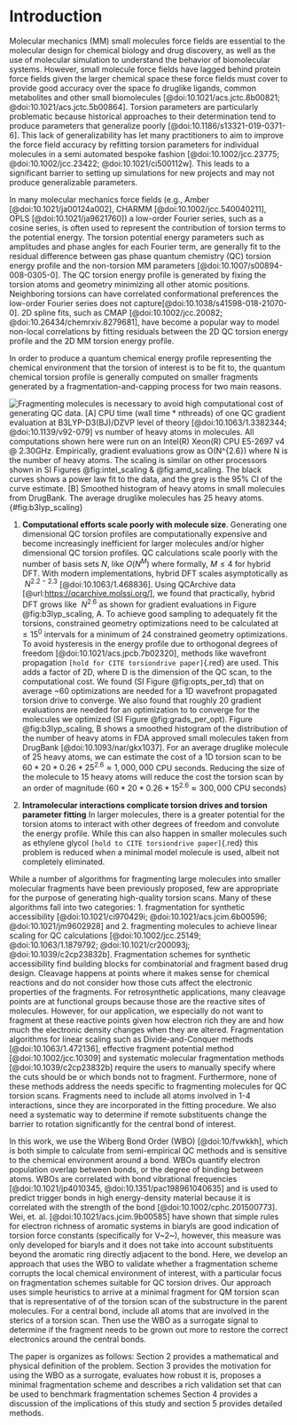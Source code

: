 # Introduction

Molecular mechanics (MM) small molecules force fields are essential to the molecular design for chemical
biology and drug discovery, as well as the use of molecular simulation to understand the
behavior of biomolecular systems. However, small molecule force fields have lagged behind
protein force fields given the larger chemical space these force fields must cover to provide good
accuracy over the space fo druglike ligands, common metabolites and other small biomolecules [@doi:10.1021/acs.jctc.8b00821; @doi:10.1021/acs.jctc.5b00864].
Torsion parameters are particularly problematic because historical approaches to their determination tend to produce
parameters that generalize poorly [@doi:10.1186/s13321-019-0371-6]. This lack of generalizability has let many practitioners
to aim to improve the force field accuracy by refitting torsion
parameters for individual molecules in a semi automated bespoke fashion [@doi:10.1002/jcc.23775; @doi:10.1002/jcc.23422;
@doi:10.1021/ci500112w]. This leads to a significant barrier to setting up simulations for new projects and may not produce
generalizable parameters.

In many molecular mechanics force fields (e.g., Amber [@doi:10.1021/ja00124a002],
CHARMM [@doi:10.1002/jcc.540040211], OPLS [@doi:10.1021/ja9621760]) a low-order Fourier series, such as
a cosine series, is often used to represent the contribution of torsion terms to the potential energy. 
The torsion potential energy parameters such as amplitudes and phase angles for each Fourier term, 
are generally fit to the residual difference between gas phase quantum chemistry (QC) torsion energy 
profile and the non-torsion MM parameters [@doi:10.1007/s00894-008-0305-0]. The QC torsion energy profile
is generated by fixing the torsion atoms and geometry minimizing all other atomic positions. 
Neighboring torsions can have correlated conformational preferences the low-order Fourier series does not capture[@doi:10.1038/s41598-018-21070-0]. 
2D spline fits, such as CMAP [@doi:10.1002/jcc.20082; @doi:10.26434/chemrxiv.8279681], have become a popular
way to model non-local correlations by fitting residuals between the 2D QC torsion energy profile and the 2D
MM torsion energy profile. 

In order to produce a quantum chemical energy profile representing the chemical environment that the torsion of interest is to be fit to, the
quantum chemical torsion profile is generally computed on smaller fragments generated by a fragmentation-and-capping process
for two main reasons.

![**Fragmenting molecules is necessary to avoid high computational cost of generating QC data.**
**[A]** CPU time (wall time * nthreads) of one QC gradient evaluation at B3LYP-D3(BJ)/DZVP level of theory [@doi:10.1063/1.3382344; @doi:10.1139/v92-079] vs number
of heavy atoms in molecules. All computations shown here were run on an Intel(R) Xeon(R) CPU E5-2697 v4 @ 2.30GHz.
Empirically, gradient evaluations grow as $O(N^{2.6})$ where $N$ is the number of heavy atoms. The scaling is similar
on other processors shown in SI Figures @fig:intel_scaling & @fig:amd_scaling. The black curves shows a power law fit to the data,
and the grey is the 95% CI of the curve estimate.
**[B]** Smoothed histogram of heavy atoms in small molecules from DrugBank. The average druglike molecules has 25 heavy atoms.](images/B3LYP_scaling_1.svg){#fig:b3lyp_scaling}

1. **Computational efforts scale poorly with molecule size**.
Generating one dimensional QC torsion profiles are computationally expensive and become increasingly inefficient
for larger molecules and/or higher dimensional QC torsion profiles. QC calculations scale poorly with the number
of basis sets $N$, like $O(N^M)$ where formally, $M\leq 4$ for hybrid DFT. With modern implementations, hybrid DFT scales
asymptotically as $~N^{2.2-2.3}$ [@doi:10.1063/1.468836]. Using QCArchive data [@url:https://qcarchive.molssi.org/], we found that
practically, hybrid DFT grows like $~N^{2.6}$ as shown for gradient evaluations in Figure @fig:b3lyp_scaling, A. To achieve good sampling to adequately fit the torsions,
constrained geometry optimizations need to be calculated at $\leq 15^0$ intervals for a minimum of 24 constrained 
geometry optimizations. To avoid hysteresis in the energy profile due to orthogonal degrees of freedom [@doi:10.1021/acs.jpcb.7b02320],
methods like wavefront propagation `[hold for CITE torsiondrive paper]`{.red} are used. This adds a factor of 2D, where D is the dimension of the QC scan,
to the computational cost. We found (SI Figure @fig:opts_per_td) that on average ~60 optimizations are needed for a 1D wavefront propagated torsion
drive to converge. We also found that roughly 20 gradient evaluations are needed for an optimization to to converge for the
molecules we optimized (SI Figure @fig:grads_per_opt). Figure @fig:b3lyp_scaling, B shows a smoothed histogram of the distribution of
the number of heavy atoms in FDA approved small molecules taken from DrugBank [@doi:10.1093/nar/gkx1037]. For an average
druglike molecule of 25 heavy atoms, we can estimate the cost of a 1D torsion scan to be $60 * 20 * 0.26 * 25^{2.6} \approx 1,000,000$ CPU seconds.
Reducing the size of the molecule to 15 heavy atoms will reduce the cost the torsion scan by an order of magnitude ($60 * 20 * 0.26 * 15^{2.6} \approx 300,000$ CPU seconds)

2. **Intramolecular interactions complicate torsion drives and torsion parameter fitting**
In larger molecules, there is a greater potential for the torsion atoms to interact with other degrees of freedom and
convolute the energy profile. While this can also happen in smaller molecules such as ethylene glycol `[hold to CITE torsiondrive paper]`{.red}
this problem is reduced when a minimal model molecule is used, albeit not completely eliminated.

While a number of algorithms for fragmenting large molecules into smaller molecular fragments have been previously proposed,
few are appropriate for the purpose of generating high-quality torsion scans. Many of these algorithms fall into two
categories: 1. fragmentation for synthetic accessibility [@doi:10.1021/ci970429i;
@doi:10.1021/acs.jcim.6b00596; @doi:10.1021/jm9602928] and 2. fragmenting molecules to achieve linear scaling for QC calculations
[@doi:10.1002/jcc.25149; @doi:10.1063/1.1879792; @doi:10.1021/cr200093j; @doi:10.1039/c2cp23832b]. 
Fragmentation schemes for synthetic accessibility find building blocks for combinatorial and fragment based drug design. 
Cleavage happens at points where it makes sense for chemical reactions and do not consider how those cuts affect the 
electronic properties of the fragments. For retrosynthetic applications, many cleavage points are at functional groups because 
those are the reactive sites of molecules. However, for our application, we especially do not want to fragment at these
reactive points given how electron rich they are and how much the electronic density changes when they are altered. 
Fragmentation algorithms for linear scaling such as Divide-and-Conquer methods [@doi:10.1063/1.472136], effective fragment potential method
[@doi:10.1002/jcc.10309] and systematic molecular fragmentation methods [@doi:10.1039/c2cp23832b] require the users to manually 
specify where the cuts should be or which bonds not to fragment. Furthermore, none of these methods address the needs specific
to fragmenting molecules for QC torsion scans. Fragments need to include all atoms involved in 1-4 interactions, since they 
are incorporated in the fitting procedure. We also need a systematic way to determine if remote substituents change
the barrier to rotation significantly for the central bond of interest.

In this work, we use the Wiberg Bond Order (WBO) [@doi:10/fvwkkh], which is both simple to calculate
from semi-empirical QC methods and is sensitive to the chemical environment around a bond. WBOs quantify electron population
overlap between bonds, or the degree of binding between atoms. WBOs are correlated with bond
vibrational frequencies [@doi:10.1021/jp4010345, @doi:10.1351/pac198961040635] and is used to predict trigger bonds in high energy-density material
because it is correlated with the strength of the bond [@doi:10.1002/cphc.201500773]. Wei, et. al. [@doi:10.1021/acs.jcim.9b00585] have shown
that simple rules for electron richness of aromatic systems in biaryls are good indication of torsion force constants (specifically for V~2~), however, this
measure was only developed for biaryls and it does not take into account substituents beyond the aromatic ring directly adjacent to the bond.
Here, we develop an approach that uses the WBO to validate whether a fragmentation scheme corrupts the local chemical environment of interest,
with a particular focus on fragmentation schemes suitable for QC torsion drives. Our approach uses simple 
heuristics to arrive at a minimal fragment for QM torsion scan that is representative of of the torsion scan of the 
substructure in the parent molecules. For a central bond, include all atoms that are involved in the sterics 
of a torsion scan. Then use the WBO as a surrogate signal to determine if the fragment needs to be
grown out more to restore the correct electronics around the central bonds. 

The paper is organizes as follows:
Section 2 provides a mathematical and physical definition of the problem.
Section 3 provides the motivation for using the WBO as a surrogate, evaluates how robust it is, proposes a minimal 
fragmentation scheme and describes a rich validation set that can be used to benchmark fragmentation schemes
Section 4 provides a discussion of the implications of this study and section 5 provides detailed methods. 
